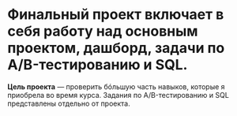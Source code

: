# Финальный проект включает в себя работу над основным проектом, дашборд, задачи по A/B-тестированию и SQL.

**Цель проекта** — проверить бóльшую часть навыков, которые я приобрела во время курса. 
Задания по A/B-тестированию и SQL представлены отдельно от проекта.
